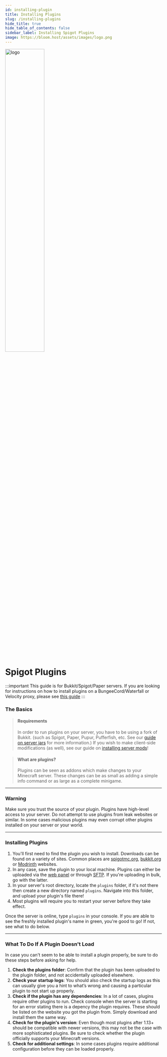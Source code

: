 ```yaml
---
id: installing-plugin
title: Installing Plugins
slug: /installing-plugins
hide_title: true
hide_table_of_contents: false
sidebar_label: Installing Spigot Plugins
image: https://bloom.host/assets/images/logo.png
---
```


<div class="text--center">
<img src="https://bloom.host/logo-white.svg" alt="logo" height="50%" width="50%"/>
<h1>Spigot Plugins</h1>
</div>

:::important
This guide is for Bukkit/Spigot/Paper servers. If you are looking for instructions on how to install plugins on a BungeeCord/Waterfall or Velocity proxy, please see [this guide](proxy-plugins.md)
:::

### The Basics
> #### Requirements
> 
> In order to run plugins on your server, you have to be using a fork of Bukkit. (such as Spigot, Paper, Pupur, Pufferfish, etc. See our [guide on server jars](../running_a_server/jars.md) for more information.) If you wish to make client-side modifications (as well), see our guide on [installing server mods](mods-install.md)!

> #### What are plugins?
>
> Plugins can be seen as addons which make changes to your Minecraft server. These changes can be as small as adding a simple info command or as large as a complete minigame. 

---

### Warning

Make sure you trust the source of your plugin. Plugins have high-level access to your server. Do not attempt to use plugins from leak websites or similar. In some cases malicious plugins may even corrupt other plugins installed on your server or your world. 

---

### Installing Plugins

1. You'll first need to find the plugin you wish to install. Downloads can be found on a variety of sites. Common places are [spigotmc.org](https://spigotmc.org/resources), [bukkit.org](https://dev.bukkit.org) or [Modrinth](https://modrinth.com/plugins) websites.
2. In any case, save the plugin to your local machine. Plugins can either be uploaded via the [web panel](https://mc.bloom.host) or through [SFTP](../using_the_panel/sftp.md). If you're uploading in bulk, go with the latter.
3. In your server's root directory, locate the `plugins` folder, if it's not there then create a new directory named `plugins`. Navigate into this folder, and upload your plugin's file there!
4. Most plugins will require you to restart your server before they take effect.

Once the server is online, type `plugins` in your console. If you are able to see the freshly installed plugin's name in green, you're good to go! If not, see what to do below.

---

### What To Do If A Plugin Doesn't Load

In case you can't seem to be able to install a plugin properly, be sure to do these steps before asking for help.

1. **Check the plugins folder**: Confirm that the plugin has been uploaded to the plugin folder, and not accidentally uploaded elsewhere.
2. **Check your startup logs**: You should also check the startup logs as this can usually give you a hint to what’s wrong and causing a particular plugin to not start up properly. 
3. **Check if the plugin has any dependencies**: In a lot of cases, plugins require other plugins to run. Check console when the server is starting for an error stating there is a depency the plugin requires. These should be listed on the website you got the plugin from. Simply download and install them the same way.
4. **Check for the plugin's version**: Even though most plugins after 1.13+ should be compatible with newer versions, this may not be the case with more sophisticated plugins. Be sure to check whether the plugin officially supports your Minecraft versions.
5. **Check for additional settings**: In some cases plugins require additional configuration before they can be loaded properly.
